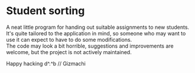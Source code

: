 # Student sorting

A neat little program for handing out suitable assignments to new students. It's quite tailored to the application in mind, so someone who may want to use it can expect to have to do some modifications.  
The code may look a bit horrible, suggestions and improvements are welcome, but the project is not actively maintained. 

Happy hacking d^.^b
// Gizmachi

